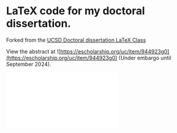 # LaTeX code for my doctoral dissertation.
Forked from the [UCSD Doctoral dissertation LaTeX Class](https://github.com/ucsd-thesis/ucsd-thesis)

View the abstract at ![https://escholarship.org/uc/item/944923g0](https://escholarship.org/uc/item/944923g0) (Under embargo until September 2024).

![Full text](out/Chapman_dissertation.pdf)
